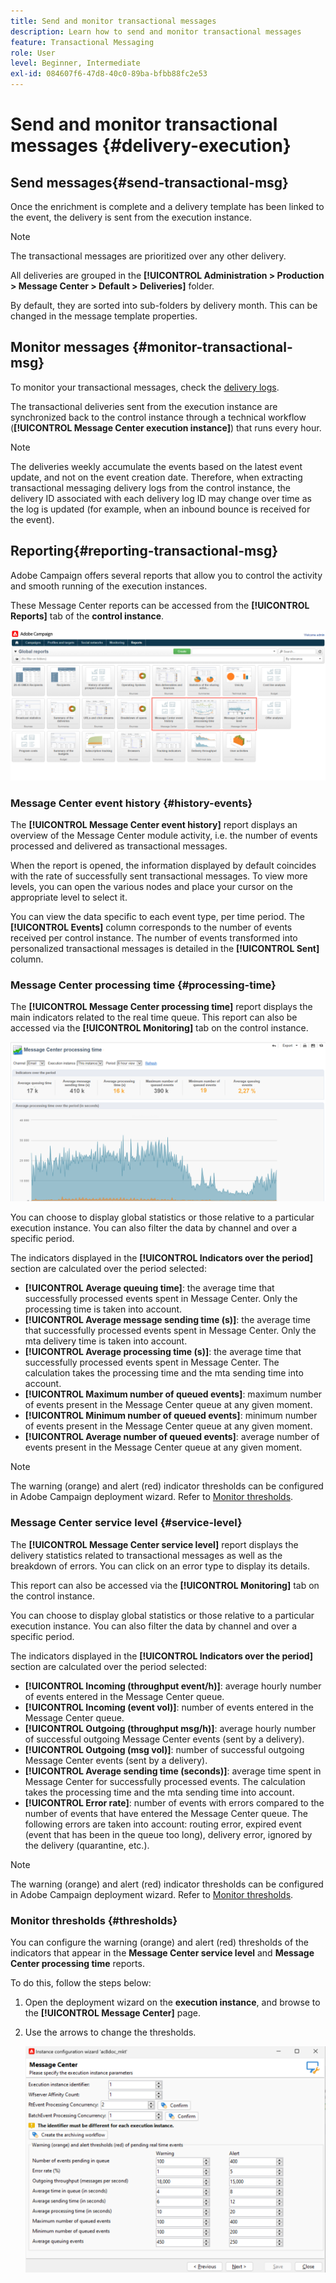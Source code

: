 ```yaml
---
title: Send and monitor transactional messages
description: Learn how to send and monitor transactional messages
feature: Transactional Messaging
role: User
level: Beginner, Intermediate
exl-id: 084607f6-47d8-40c0-89ba-bfbb88fc2e53
---
```

# Send and monitor transactional messages {#delivery-execution}

## Send messages{#send-transactional-msg}

Once the enrichment is complete and a delivery template has been linked to the event, the delivery is sent from the execution instance.

>[!NOTE]
>
>The transactional messages are prioritized over any other delivery.

All deliveries are grouped in the **[!UICONTROL Administration > Production > Message Center > Default > Deliveries]** folder.

By default, they are sorted into sub-folders by delivery month. This can be changed in the message template properties.

## Monitor messages {#monitor-transactional-msg}

To monitor your transactional messages, check the [delivery logs](send.md).

The transactional deliveries sent from the execution instance are synchronized back to the control instance through a technical workflow (**[!UICONTROL Message Center execution instance]**) that runs every hour.
 
>[!NOTE]
>
>The deliveries weekly accumulate the events based on the latest event update, and not on the event creation date. Therefore, when extracting transactional messaging delivery logs from the control instance, the delivery ID associated with each delivery log ID may change over time as the log is updated (for example, when an inbound bounce is received for the event).

<!--
To monitor the activity and running of the execution instance(s), see [Transactional messaging reports](transactional-messaging-reports.md).-->

## Reporting{#reporting-transactional-msg}

Adobe Campaign offers several reports that allow you to control the activity and smooth running of the execution instances.

These Message Center reports can be accessed from the **[!UICONTROL Reports]** tab of the **control instance**. 

![](assets/mc-reports.png)

### Message Center event history {#history-events}

The **[!UICONTROL Message Center event history]** report displays an overview of the Message Center module activity, i.e. the number of events processed and delivered as transactional messages.

When the report is opened, the information displayed by default coincides with the rate of successfully sent transactional messages. To view more levels, you can open the various nodes and place your cursor on the appropriate level to select it. 

You can view the data specific to each event type, per time period. The **[!UICONTROL Events]** column corresponds to the number of events received per control instance. The number of events transformed into personalized transactional messages is detailed in the **[!UICONTROL Sent]** column.


### Message Center processing time {#processing-time}

The **[!UICONTROL Message Center processing time]** report displays the main indicators related to the real time queue. This report can also be accessed via the **[!UICONTROL Monitoring]** tab on the control instance.

![](assets/mc-processing-time-report.png)

You can choose to display global statistics or those relative to a particular execution instance. You can also filter the data by channel and over a specific period.

The indicators displayed in the **[!UICONTROL Indicators over the period]** section are calculated over the period selected:

* **[!UICONTROL Average queuing time]**: the average time that successfully processed events spent in Message Center. Only the processing time is taken into account.
* **[!UICONTROL Average message sending time (s)]**: the average time that successfully processed events spent in Message Center. Only the mta delivery time is taken into account.
* **[!UICONTROL Average processing time (s)]**: the average time that successfully processed events spent in Message Center. The calculation takes the processing time and the mta sending time into account.
* **[!UICONTROL Maximum number of queued events]**: maximum number of events present in the Message Center queue at any given moment.
* **[!UICONTROL Minimum number of queued events]**: minimum number of events present in the Message Center queue at any given moment.
* **[!UICONTROL Average number of queued events]**: average number of events present in the Message Center queue at any given moment.

>[!NOTE]
>
>The warning (orange) and alert (red) indicator thresholds can be configured in Adobe Campaign deployment wizard. Refer to [Monitor thresholds](#thresholds).



### Message Center service level {#service-level}

The **[!UICONTROL Message Center service level]** report displays the delivery statistics related to transactional messages as well as the breakdown of errors. You can click on an error type to display its details.

This report can also be accessed via the **[!UICONTROL Monitoring]** tab on the control instance.

You can choose to display global statistics or those relative to a particular execution instance. You can also filter the data by channel and over a specific period.

The indicators displayed in the **[!UICONTROL Indicators over the period]** section are calculated over the period selected:

* **[!UICONTROL Incoming (throughput event/h)]**: average hourly number of events entered in the Message Center queue.
* **[!UICONTROL Incoming (event vol)]**: number of events entered in the Message Center queue.
* **[!UICONTROL Outgoing (throughput msg/h)]**: average hourly number of successful outgoing Message Center events (sent by a delivery).
* **[!UICONTROL Outgoing (msg vol)]**: number of successful outgoing Message Center events (sent by a delivery).
* **[!UICONTROL Average sending time (seconds)]**: average time spent in Message Center for successfully processed events. The calculation takes the processing time and the mta sending time into account.
* **[!UICONTROL Error rate]**: number of events with errors compared to the number of events that have entered the Message Center queue. The following errors are taken into account: routing error, expired event (event that has been in the queue too long), delivery error, ignored by the delivery (quarantine, etc.).

>[!NOTE]
>
>The warning (orange) and alert (red) indicator thresholds can be configured in Adobe Campaign deployment wizard. Refer to [Monitor thresholds](#thresholds).

### Monitor thresholds {#thresholds}

You can configure the warning (orange) and alert (red) thresholds of the indicators that appear in the **Message Center service level** and **Message Center processing time** reports.

To do this, follow the steps below:

1. Open the deployment wizard on the **execution instance**, and browse to the **[!UICONTROL Message Center]** page.
1. Use the arrows to change the thresholds.

    ![](assets/mc-thresholds.png)

